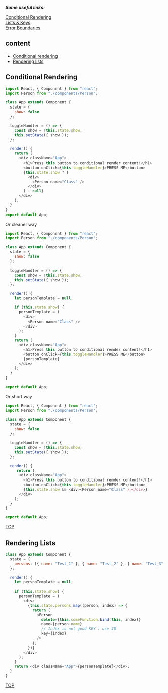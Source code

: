 **_Some useful links:_**

[Conditional Rendering](https://reactjs.org/docs/conditional-rendering.html)<br/>
[Lists & Keys](https://reactjs.org/docs/lists-and-keys.html)<br/>
[Error Boundaries](https://reactjs.org/docs/error-boundaries.html)

## content

- [Conditional rendering](#conditional-rendering)
- [Rendering lists](#rendering-lists)

## Conditional Rendering

```javascript
import React, { Component } from "react";
import Person from "./components/Person";

class App extends Component {
  state = {
    show: false
  };

  toggleHandler = () => {
    const show = !this.state.show;
    this.setState({ show });
  };

  render() {
    return (
      <div className="App">
        <h1>Press this button to conditional render content!</h1>
        <button onClick={this.toggleHandler}>PRESS ME</button>
        {this.state.show ? (
          <div>
            <Person name="Class" />
          </div>
        ) : null}
      </div>
    );
  }
}
export default App;
```

Or cleaner way

```javascript
import React, { Component } from "react";
import Person from "./components/Person";

class App extends Component {
  state = {
    show: false
  };

  toggleHandler = () => {
    const show = !this.state.show;
    this.setState({ show });
  };

  render() {
    let personTemplate = null;

    if (this.state.show) {
      personTemplate = (
        <div>
          <Person name="Class" />
        </div>
      );
    }
    return (
      <div className="App">
        <h1>Press this button to conditional render content!</h1>
        <button onClick={this.toggleHandler}>PRESS ME</button>
        {personTemplate}
      </div>
    );
  }
}

export default App;
```

Or short way

```js
import React, { Component } from "react";
import Person from "./components/Person";

class App extends Component {
  state = {
    show: false
  };

  toggleHandler = () => {
    const show = !this.state.show;
    this.setState({ show });
  };

  render() {
     return (
      <div className="App">
        <h1>Press this button to conditional render content!</h1>
        <button onClick={this.toggleHandler}>PRESS ME</button>
        {this.state.show && <div><Person name="Class" /></div>}
      </div>
    );
  }
}

export default App;
```

[TOP](#content)

## Rendering Lists

```javascript
class App extends Component {
  state = {
    persons: [{ name: "Test_1" }, { name: "Test_2" }, { name: "Test_3" }]
  };

  render() {
    let personTemplate = null;

    if (this.state.show) {
      personTemplate = (
        <div>
          {this.state.persons.map((person, index) => {
            return (
              <Person
                delete={this.someFunction.bind(this, index)}
                name={person.name}
                // Index is not good KEY : use ID
                key={index}
              />
            );
          })}
        </div>
      );
    }
    return <div className="App">{personTemplate}</div>;
  }
}
```

[TOP](#content)
